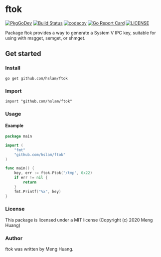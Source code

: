# ftok
[![PkgGoDev](https://pkg.go.dev/badge/github.com/hslam/ftok)](https://pkg.go.dev/github.com/hslam/ftok)
[![Build Status](https://github.com/hslam/ftok/workflows/build/badge.svg)](https://github.com/hslam/ftok/actions)
[![codecov](https://codecov.io/gh/hslam/ftok/branch/master/graph/badge.svg)](https://codecov.io/gh/hslam/ftok)
[![Go Report Card](https://goreportcard.com/badge/github.com/hslam/ftok)](https://goreportcard.com/report/github.com/hslam/ftok)
[![LICENSE](https://img.shields.io/github/license/hslam/ftok.svg?style=flat-square)](https://github.com/hslam/ftok/blob/master/LICENSE)

Package ftok provides a way to generate a System V IPC key, suitable for using with msgget, semget, or shmget.

## Get started

### Install
```
go get github.com/hslam/ftok
```
### Import
```
import "github.com/hslam/ftok"
```
### Usage
#### Example
```go
package main

import (
	"fmt"
	"github.com/hslam/ftok"
)

func main() {
	key, err := ftok.Ftok("/tmp", 0x22)
	if err != nil {
		return
	}
	fmt.Printf("%x", key)
}
```

### License
This package is licensed under a MIT license (Copyright (c) 2020 Meng Huang)


### Author
ftok was written by Meng Huang.


